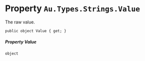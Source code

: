 # Property `Au.Types.Strings.Value`

The raw value.

```
public object Value { get; }
```

##### Property Value

`object`